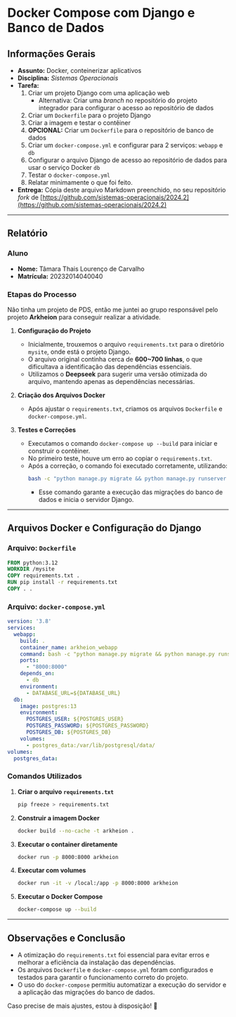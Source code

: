 # Docker Compose com Django e Banco de Dados

## Informações Gerais

- **Assunto:** Docker, conteinerizar aplicativos
- **Disciplina:** *Sistemas Operacionais*
- **Tarefa:**
  1. Criar um projeto Django com uma aplicação web
     - Alternativa: Criar uma *branch* no repositório do projeto integrador para configurar o acesso ao repositório de dados
  2. Criar um `Dockerfile` para o projeto Django
  3. Criar a imagem e testar o contêiner
  4. **OPCIONAL:** Criar um `Dockerfile` para o repositório de banco de dados
  5. Criar um `docker-compose.yml` e configurar para 2 serviços: `webapp` e `db`
  6. Configurar o arquivo Django de acesso ao repositório de dados para usar o serviço Docker `db`
  7. Testar o `docker-compose.yml`
  8. Relatar minimamente o que foi feito.
- **Entrega:** Cópia deste arquivo Markdown preenchido, no seu repositório *fork* de [https://github.com/sistemas-operacionais/2024.2](https://github.com/sistemas-operacionais/2024.2)

---

## Relatório

### Aluno

- **Nome:** Tâmara Thais Lourenço de Carvalho
- **Matrícula:** 20232014040040

### Etapas do Processo

Não tinha um projeto de PDS, então me juntei ao grupo responsável pelo projeto **Arkheion** para conseguir realizar a atividade.

1. **Configuração do Projeto**
   - Inicialmente, trouxemos o arquivo `requirements.txt` para o diretório `mysite`, onde está o projeto Django.
   - O arquivo original continha cerca de **600\~700 linhas**, o que dificultava a identificação das dependências essenciais.
   - Utilizamos o **Deepseek** para sugerir uma versão otimizada do arquivo, mantendo apenas as dependências necessárias.

2. **Criação dos Arquivos Docker**
   - Após ajustar o `requirements.txt`, criamos os arquivos `Dockerfile` e `docker-compose.yml`.

3. **Testes e Correções**
   - Executamos o comando `docker-compose up --build` para iniciar e construir o contêiner.
   - No primeiro teste, houve um erro ao copiar o `requirements.txt`.
   - Após a correção, o comando foi executado corretamente, utilizando:
     ```bash
     bash -c "python manage.py migrate && python manage.py runserver 0.0.0.0:8000"
     ```
     - Esse comando garante a execução das migrações do banco de dados e inicia o servidor Django.

---

## Arquivos Docker e Configuração do Django

### Arquivo: `Dockerfile`

```dockerfile
FROM python:3.12
WORKDIR /mysite
COPY requirements.txt .
RUN pip install -r requirements.txt
COPY . .
```

### Arquivo: `docker-compose.yml`

```yaml
version: '3.8'
services:
  webapp:
    build: .
    container_name: arkheion_webapp
    command: bash -c "python manage.py migrate && python manage.py runserver 0.0.0.0:8000"
    ports:
      - "8000:8000"
    depends_on:
      - db
    environment:
      - DATABASE_URL=${DATABASE_URL}
  db:
    image: postgres:13
    environment:
      POSTGRES_USER: ${POSTGRES_USER}
      POSTGRES_PASSWORD: ${POSTGRES_PASSWORD}
      POSTGRES_DB: ${POSTGRES_DB}
    volumes:
      - postgres_data:/var/lib/postgresql/data/
volumes:
  postgres_data:
```

### Comandos Utilizados

1. **Criar o arquivo `requirements.txt`**
   ```bash
   pip freeze > requirements.txt
   ```

2. **Construir a imagem Docker**
   ```bash
   docker build --no-cache -t arkheion .
   ```

3. **Executar o container diretamente**
   ```bash
   docker run -p 8000:8000 arkheion
   ```

4. **Executar com volumes**
   ```bash
   docker run -it -v /local:/app -p 8000:8000 arkheion
   ```

5. **Executar o Docker Compose**
   ```bash
   docker-compose up --build
   ```

---

## Observações e Conclusão

- A otimização do `requirements.txt` foi essencial para evitar erros e melhorar a eficiência da instalação das dependências.
- Os arquivos `Dockerfile` e `docker-compose.yml` foram configurados e testados para garantir o funcionamento correto do projeto.
- O uso do `docker-compose` permitiu automatizar a execução do servidor e a aplicação das migrações do banco de dados.

Caso precise de mais ajustes, estou à disposição! 🚀

